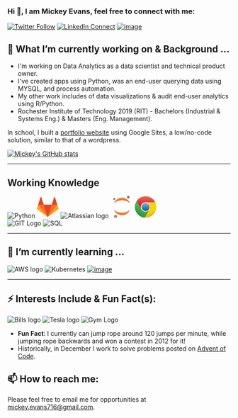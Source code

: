 ### Hi 👋, I am Mickey Evans, feel free to connect with me: 
[![Twitter Follow](https://img.icons8.com/plasticine/75/000000/twitter--v2.png)](https://twitter.com/MickeyEvans_)
[![LinkedIn Connect](https://img.icons8.com/external-justicon-lineal-color-justicon/75/000000/external-linkedin-social-media-justicon-lineal-color-justicon.png)](https://www.linkedin.com/in/mickey-evans/)
[![image](https://img.icons8.com/color/75/defined/tableau-software.png)](https://public.tableau.com/app/profile/mickey.evans)

## 🔭 What I’m currently working on & Background ...
 - I'm working on Data Analytics as a data scientist and technical product owner.
 - I've created apps using Python, was an end-user querying data using MYSQL, and process automation.
 - My other work includes of data visualizations & audit end-user analytics using R/Python.
 - Rochester Institute of Technology 2019 (RIT) - Bachelors (Industrial & Systems Eng.) & Masters (Eng. Management).

In school, I built a [portfolio website](https://sites.google.com/g.rit.edu/mickey/) using Google Sites, a low/no-code solution, similar to that of a wordpress. 

[![Mickey's GitHub stats](https://github-readme-stats.vercel.app/api?username=mue8010)](https://github.com/mue8010/github-readme-stats)

-----
## Working Knowledge
<img src="https://user-images.githubusercontent.com/35714965/147509321-4e06e4cd-aee2-4617-9022-76fa0d9a1920.png" 
					alt="Python" width="50" height="50" />
<img src="https://github.com/devicons/devicon/blob/master/icons/gitlab/gitlab-original.svg" 
					alt="GitLab logo" width="50" height="50" /> 
<img src="https://user-images.githubusercontent.com/35714965/166166515-456436c3-3cd4-4d33-a88b-fc4a9da00e05.png" alt="Atlassian logo" width="50" height="50" /> 
<img src="https://github.com/devicons/devicon/blob/master/icons/jupyter/jupyter-original.svg" 
					alt="Jupyter logo" width="50" height="50" /> 
<img src="https://github.com/devicons/devicon/blob/master/icons/chrome/chrome-original.svg" 
					alt="Chrome logo" width="50" height="50" />			
<img src="https://user-images.githubusercontent.com/35714965/147426234-14fb37ce-06fd-4034-8d7a-d5482771c6c0.png" 
					alt="GIT Logo" width="50" height="50" />
<img src="https://user-images.githubusercontent.com/35714965/166618370-ecad44ce-ab25-47b8-81cc-a5216e1ae1a0.png" 
					alt="SQL" width="50" height="50" />

-----
## 🌱 I’m currently learning ...
<img src="https://user-images.githubusercontent.com/35714965/147426312-bd8fce45-48e7-47af-83eb-d1e08d768983.png" 
					alt="AWS logo" width="50" height="50" /> 
<img src="https://user-images.githubusercontent.com/35714965/147426260-5ab45a8a-a690-4818-b54e-87b456fa97ed.png" 
					alt="Kubernetes" width="50" height="50" /> 
[![image](https://img.icons8.com/external-tal-revivo-shadow-tal-revivo/50/external-level-up-your-coding-skills-and-quickly-land-a-job-logo-shadow-tal-revivo.png)](https://leetcode.com/mue8010/)


-----
## ⚡ Interests Include & Fun Fact(s):
<img src="https://cdn.worldvectorlogo.com/logos/buffalo-bills-4.svg" 
					alt="Bills logo" width="50" height="50" /> 
<img src="https://user-images.githubusercontent.com/35714965/147426524-d5467741-efe8-4fc7-b499-13afec427778.png" 
					alt="Tesla logo" width="50" height="50" /> 
<img src="https://user-images.githubusercontent.com/35714965/147426471-ccb11d8a-caeb-42be-948c-ec941ccb3d7d.png" 
					alt="Gym Logo" width="50" height="50" /> 
					
 - **Fun Fact**: I currently can jump rope around 120 jumps per minute, while jumping rope backwards and won a contest in 2012 for it!
 - Historically, in December I work to solve problems posted on [Advent of Code](https://adventofcode.com/).


## 📫 How to reach me: 
Please feel free to email me for opportunities at mickey.evans716@gmail.com. 

